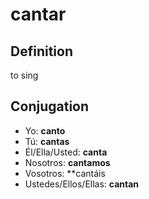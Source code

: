 # cantar

## Definition
to sing

## Conjugation

- Yo: **canto**
- Tú: **cantas**
- Él/Ella/Usted: **canta**
- Nosotros: **cantamos**
- Vosotros: **cantáis
- Ustedes/Ellos/Ellas: **cantan**
